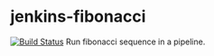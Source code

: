 # jenkins-fibonacci
[![Build Status](http://3.9.83.88:8080/buildStatus/icon?job=fibonacci-github)](http://3.9.83.88:8080/job/fibonacci-github/)
Run fibonacci sequence in a pipeline.
